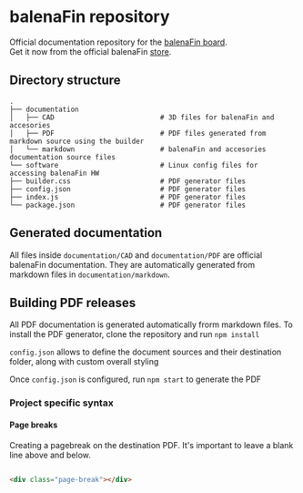 # balenaFin repository
Official documentation repository for the [balenaFin board](https://balenafin.io).  
Get it now from the official balenaFin [store](https://store.balena.io/).


## Directory structure

    .
    ├── documentation
    │   ├── CAD                          # 3D files for balenaFin and accesories
    │   ├── PDF                          # PDF files generated from markdown source using the builder
    │   └── markdown                     # balenaFin and accesories documentation source files
    └── software                         # Linux config files for accessing balenaFin HW
    ├── builder.css                      # PDF generator files
    ├── config.json                      # PDF generator files
    ├── index.js                         # PDF generator files
    └── package.json                     # PDF generator files

## Generated documentation

All files inside `documentation/CAD` and `documentation/PDF` are official balenaFin documentation. They are automatically generated from markdown files in `documentation/markdown`. 

## Building PDF releases

All PDF documentation is generated automatically frorm markdown files. To install the PDF generator, clone the repository and run `npm install`

`config.json` allows to define the document sources and their destination folder, along with custom overall styling

Once `config.json` is configured, run `npm start` to generate the PDF


### Project specific syntax

#### Page breaks

Creating a pagebreak on the destination PDF. It's important to leave a blank line above and below. 

```html

<div class="page-break"></div>

```
